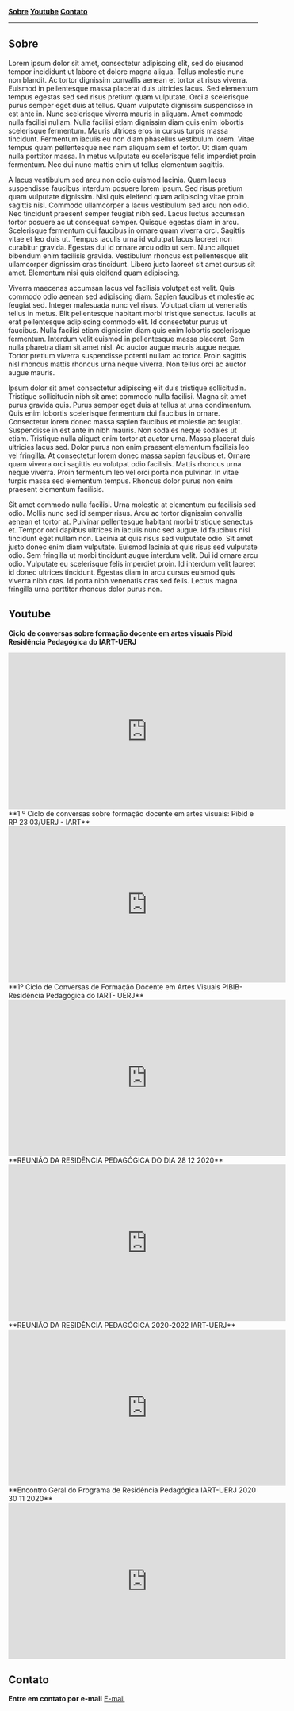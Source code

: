 <link href="css/style.css" rel="stylesheet">


<!--ts-->
   <text align="center"> [**Sobre**](#sobre)  [**Youtube**](#youtube)  [**Contato**](#contato) </text>
<!--te-->

__________________

## Sobre

Lorem ipsum dolor sit amet, consectetur adipiscing elit, sed do eiusmod tempor incididunt ut labore et dolore magna aliqua. Tellus molestie nunc non blandit. Ac tortor dignissim convallis aenean et tortor at risus viverra. Euismod in pellentesque massa placerat duis ultricies lacus. Sed elementum tempus egestas sed sed risus pretium quam vulputate. Orci a scelerisque purus semper eget duis at tellus. Quam vulputate dignissim suspendisse in est ante in. Nunc scelerisque viverra mauris in aliquam. Amet commodo nulla facilisi nullam. Nulla facilisi etiam dignissim diam quis enim lobortis scelerisque fermentum. Mauris ultrices eros in cursus turpis massa tincidunt. Fermentum iaculis eu non diam phasellus vestibulum lorem. Vitae tempus quam pellentesque nec nam aliquam sem et tortor. Ut diam quam nulla porttitor massa. In metus vulputate eu scelerisque felis imperdiet proin fermentum. Nec dui nunc mattis enim ut tellus elementum sagittis.

A lacus vestibulum sed arcu non odio euismod lacinia. Quam lacus suspendisse faucibus interdum posuere lorem ipsum. Sed risus pretium quam vulputate dignissim. Nisi quis eleifend quam adipiscing vitae proin sagittis nisl. Commodo ullamcorper a lacus vestibulum sed arcu non odio. Nec tincidunt praesent semper feugiat nibh sed. Lacus luctus accumsan tortor posuere ac ut consequat semper. Quisque egestas diam in arcu. Scelerisque fermentum dui faucibus in ornare quam viverra orci. Sagittis vitae et leo duis ut. Tempus iaculis urna id volutpat lacus laoreet non curabitur gravida. Egestas dui id ornare arcu odio ut sem. Nunc aliquet bibendum enim facilisis gravida. Vestibulum rhoncus est pellentesque elit ullamcorper dignissim cras tincidunt. Libero justo laoreet sit amet cursus sit amet. Elementum nisi quis eleifend quam adipiscing.

Viverra maecenas accumsan lacus vel facilisis volutpat est velit. Quis commodo odio aenean sed adipiscing diam. Sapien faucibus et molestie ac feugiat sed. Integer malesuada nunc vel risus. Volutpat diam ut venenatis tellus in metus. Elit pellentesque habitant morbi tristique senectus. Iaculis at erat pellentesque adipiscing commodo elit. Id consectetur purus ut faucibus. Nulla facilisi etiam dignissim diam quis enim lobortis scelerisque fermentum. Interdum velit euismod in pellentesque massa placerat. Sem nulla pharetra diam sit amet nisl. Ac auctor augue mauris augue neque. Tortor pretium viverra suspendisse potenti nullam ac tortor. Proin sagittis nisl rhoncus mattis rhoncus urna neque viverra. Non tellus orci ac auctor augue mauris.

Ipsum dolor sit amet consectetur adipiscing elit duis tristique sollicitudin. Tristique sollicitudin nibh sit amet commodo nulla facilisi. Magna sit amet purus gravida quis. Purus semper eget duis at tellus at urna condimentum. Quis enim lobortis scelerisque fermentum dui faucibus in ornare. Consectetur lorem donec massa sapien faucibus et molestie ac feugiat. Suspendisse in est ante in nibh mauris. Non sodales neque sodales ut etiam. Tristique nulla aliquet enim tortor at auctor urna. Massa placerat duis ultricies lacus sed. Dolor purus non enim praesent elementum facilisis leo vel fringilla. At consectetur lorem donec massa sapien faucibus et. Ornare quam viverra orci sagittis eu volutpat odio facilisis. Mattis rhoncus urna neque viverra. Proin fermentum leo vel orci porta non pulvinar. In vitae turpis massa sed elementum tempus. Rhoncus dolor purus non enim praesent elementum facilisis.

Sit amet commodo nulla facilisi. Urna molestie at elementum eu facilisis sed odio. Mollis nunc sed id semper risus. Arcu ac tortor dignissim convallis aenean et tortor at. Pulvinar pellentesque habitant morbi tristique senectus et. Tempor orci dapibus ultrices in iaculis nunc sed augue. Id faucibus nisl tincidunt eget nullam non. Lacinia at quis risus sed vulputate odio. Sit amet justo donec enim diam vulputate. Euismod lacinia at quis risus sed vulputate odio. Sem fringilla ut morbi tincidunt augue interdum velit. Dui id ornare arcu odio. Vulputate eu scelerisque felis imperdiet proin. Id interdum velit laoreet id donec ultrices tincidunt. Egestas diam in arcu cursus euismod quis viverra nibh cras. Id porta nibh venenatis cras sed felis. Lectus magna fringilla urna porttitor rhoncus dolor purus non.

## Youtube

**Ciclo de conversas sobre formação docente em artes visuais Pibid Residência Pedagógica do IART-UERJ**
<div class="video.container"><iframe width="560" height="315" src="https://www.youtube.com/embed/RuIP_oIRRd4" title="YouTube video player" frameborder="0" allow="accelerometer; autoplay; clipboard-write; encrypted-media; gyroscope; picture-in-picture" allowfullscreen></iframe></div>
**1 º Ciclo de conversas sobre formação docente em artes visuais: Pibid e RP 23 03/UERJ - IART**
<iframe width="560" height="315" src="https://www.youtube.com/embed/7A8HwcuO1Qk" title="YouTube video player" frameborder="0" allow="accelerometer; autoplay; clipboard-write; encrypted-media; gyroscope; picture-in-picture" allowfullscreen></iframe>
**1º Ciclo de Conversas de Formação Docente em Artes Visuais PIBIB-Residência Pedagógica do IART- UERJ**
<iframe width="560" height="315" src="https://www.youtube.com/embed/TDqVCnxfsW8" title="YouTube video player" frameborder="0" allow="accelerometer; autoplay; clipboard-write; encrypted-media; gyroscope; picture-in-picture" allowfullscreen></iframe>
**REUNIÃO DA RESIDÊNCIA PEDAGÓGICA DO DIA 28 12 2020**
<iframe width="560" height="315" src="https://www.youtube.com/embed/B8r5ETjX29M" title="YouTube video player" frameborder="0" allow="accelerometer; autoplay; clipboard-write; encrypted-media; gyroscope; picture-in-picture" allowfullscreen></iframe>
**REUNIÃO DA RESIDÊNCIA PEDAGÓGICA 2020-2022 IART-UERJ**
<iframe width="560" height="315" src="https://www.youtube.com/embed/sQRwBkPGbIs" title="YouTube video player" frameborder="0" allow="accelerometer; autoplay; clipboard-write; encrypted-media; gyroscope; picture-in-picture" allowfullscreen></iframe>
**Encontro Geral do Programa de Residência Pedagógica IART-UERJ 2020 30 11 2020**
<iframe width="560" height="315" src="https://www.youtube.com/embed/Oc6RhMhApV4" title="YouTube video player" frameborder="0" allow="accelerometer; autoplay; clipboard-write; encrypted-media; gyroscope; picture-in-picture" allowfullscreen></iframe>

## Contato

**Entre em contato por e-mail**
[E-mail](mailto:udtlea.rp@gmail.com)

